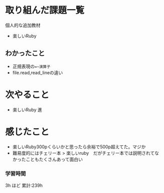 # 取り組んだ課題一覧
個人的な追加教材
- 楽しいRuby
## わかったこと
- 正規表現の`=~演算子`
- file.read,read_lineの違い
# 次やること

- 楽しいRuby 進

# 感じたこと
- 楽しいRuby300pくらいかと思ったら余裕で500p超えてた。マジか
- 難易度的にはチェリー本 > 楽しいruby　だがチェリー本では説明されてなかったこともたくさんあって面白い
### 学習時間

3h ほど
累計:239h
